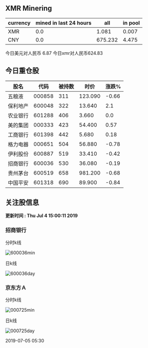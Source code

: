 ## XMR Minering

|currency|mined in last 24 hours|all|in pool|
|---|---|---|---|
|XMR|0.0|1.081|0.007|
|CNY|0.0|675.232|4.475|

今日美元对人民币 6.87	今日xmr对人民币624.83


## 今日重仓股 

|股名|代码|被持数|时价|涨跌%|
|---|---|---|---|---|
|五粮液|000858|311|123.090|-0.66|
|保利地产|600048|322|13.640|2.1|
|农业银行|601288|406|3.660|0.0|
|美的集团|000333|423|54.400|0.57|
|工商银行|601398|442|5.680|0.18|
|格力电器|000651|504|56.880|-0.78|
|伊利股份|600887|519|33.410|-0.42|
|招商银行|600036|530|36.080|-0.19|
|贵州茅台|600519|658|981.200|-0.68|
|中国平安|601318|690|89.900|-0.84|

## 关注股信息
**更新时间 : Thu Jul  4 15:00:11 2019**
### 招商银行 
分时k线

![600036min](http://image.sinajs.cn/newchart/min/n/sh600036.gif)

日k线

![600036day](http://image.sinajs.cn/newchart/daily/n/sh600036.gif)

### 京东方Ａ 
分时k线

![000725min](http://image.sinajs.cn/newchart/min/n/sz000725.gif)

日k线

![000725day](http://image.sinajs.cn/newchart/daily/n/sz000725.gif)

2019-07-05 05:30